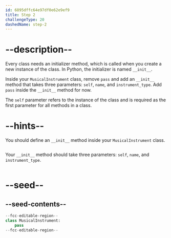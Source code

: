 ```yaml
---
id: 6895dffc64e97df0e62e9ef9
title: Step 2
challengeType: 20
dashedName: step-2
---
```


# --description--

Every class needs an initializer method, which is called when you create a new instance of the class. In Python, the initializer is named `__init__`.

Inside your `MusicalInstrument` class, remove `pass` and add an `__init__` method that takes three parameters: `self`, `name`, and `instrument_type`. Add `pass` inside the `__init__` method for now.

The `self` parameter refers to the instance of the class and is required as the first parameter for all methods in a class.

# --hints--

You should define an `__init__` method inside your `MusicalInstrument` class.

```js

```

Your `__init__` method should take three parameters: `self`, `name`, and `instrument_type`.

```js

```

# --seed--

## --seed-contents--

```py
--fcc-editable-region--
class MusicalInstrument:
    pass
--fcc-editable-region--
```
